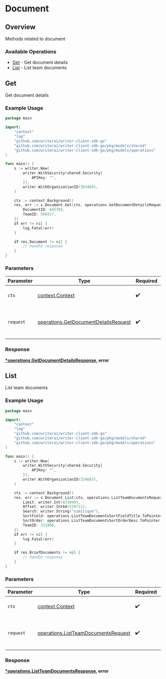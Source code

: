 # Document

## Overview

Methods related to document

### Available Operations

* [Get](#get) - Get document details
* [List](#list) - List team documents

## Get

Get document details

### Example Usage

```go
package main

import(
	"context"
	"log"
	"github.com/writerai/writer-client-sdk-go"
	"github.com/writerai/writer-client-sdk-go/pkg/models/shared"
	"github.com/writerai/writer-client-sdk-go/pkg/models/operations"
)

func main() {
    s := writer.New(
        writer.WithSecurity(shared.Security{
            APIKey: "",
        }),
        writer.WithOrganizationID(383464),
    )

    ctx := context.Background()
    res, err := s.Document.Get(ctx, operations.GetDocumentDetailsRequest{
        DocumentID: 645785,
        TeamID: 588317,
    })
    if err != nil {
        log.Fatal(err)
    }

    if res.Document != nil {
        // handle response
    }
}
```

### Parameters

| Parameter                                                                                    | Type                                                                                         | Required                                                                                     | Description                                                                                  |
| -------------------------------------------------------------------------------------------- | -------------------------------------------------------------------------------------------- | -------------------------------------------------------------------------------------------- | -------------------------------------------------------------------------------------------- |
| `ctx`                                                                                        | [context.Context](https://pkg.go.dev/context#Context)                                        | :heavy_check_mark:                                                                           | The context to use for the request.                                                          |
| `request`                                                                                    | [operations.GetDocumentDetailsRequest](../../models/operations/getdocumentdetailsrequest.md) | :heavy_check_mark:                                                                           | The request object to use for the request.                                                   |


### Response

**[*operations.GetDocumentDetailsResponse](../../models/operations/getdocumentdetailsresponse.md), error**


## List

List team documents

### Example Usage

```go
package main

import(
	"context"
	"log"
	"github.com/writerai/writer-client-sdk-go"
	"github.com/writerai/writer-client-sdk-go/pkg/models/shared"
	"github.com/writerai/writer-client-sdk-go/pkg/models/operations"
)

func main() {
    s := writer.New(
        writer.WithSecurity(shared.Security{
            APIKey: "",
        }),
        writer.WithOrganizationID(324683),
    )

    ctx := context.Background()
    res, err := s.Document.List(ctx, operations.ListTeamDocumentsRequest{
        Limit: writer.Int(831049),
        Offset: writer.Int64(519711),
        Search: writer.String("similique"),
        SortField: operations.ListTeamDocumentsSortFieldTitle.ToPointer(),
        SortOrder: operations.ListTeamDocumentsSortOrderDesc.ToPointer(),
        TeamID: 311860,
    })
    if err != nil {
        log.Fatal(err)
    }

    if res.BriefDocuments != nil {
        // handle response
    }
}
```

### Parameters

| Parameter                                                                                  | Type                                                                                       | Required                                                                                   | Description                                                                                |
| ------------------------------------------------------------------------------------------ | ------------------------------------------------------------------------------------------ | ------------------------------------------------------------------------------------------ | ------------------------------------------------------------------------------------------ |
| `ctx`                                                                                      | [context.Context](https://pkg.go.dev/context#Context)                                      | :heavy_check_mark:                                                                         | The context to use for the request.                                                        |
| `request`                                                                                  | [operations.ListTeamDocumentsRequest](../../models/operations/listteamdocumentsrequest.md) | :heavy_check_mark:                                                                         | The request object to use for the request.                                                 |


### Response

**[*operations.ListTeamDocumentsResponse](../../models/operations/listteamdocumentsresponse.md), error**

